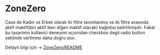 # ZoneZero

Case de Kadın ve Erkek olarak iki filtre tanımlanmış ve iki filtre arasında aktif-inaktif(biri aktif iken diğeri inaktif olacak) bağıntısı belirtilmişdir.
Fakat bu tasarimin kullanici deneyimi açısından checkbox degil radio button seklinde verilmesi daha dogru olur.

Detaylı bilgi için -> [ZoneZero/README](./ZoneZero/README)
